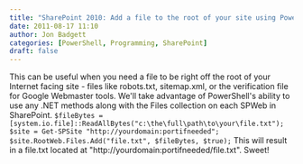 ```yaml
---
title: "SharePoint 2010: Add a file to the root of your site using PowerShell"
date: 2011-08-17 11:10
author: Jon Badgett
categories: [PowerShell, Programming, SharePoint]
draft: false
---
```


  This can be useful when you need a file to be right off the root of your Internet facing site - files like robots.txt, sitemap.xml, or the verification file for Google Webmaster tools. We'll take advantage of PowerShell's ability to use any .NET methods along with the Files collection on each SPWeb in SharePoint.
  ``` $fileBytes = [system.io.file]::ReadAllBytes("c:\the\full\path\to\your\file.txt"); $site = Get-SPSite "http://yourdomain:portifneeded"; $site.RootWeb.Files.Add("file.txt", $fileBytes, $true); ```
  This will result in a file.txt located at "http://yourdomain:portifneeded/file.txt". Sweet!
